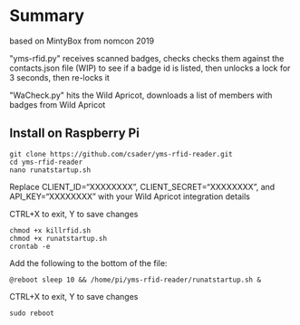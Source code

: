 # Summary

based on MintyBox from nomcon 2019

"yms-rfid.py" receives scanned badges, checks checks them against the contacts.json file (WIP) to see if a badge id is listed, then unlocks a lock for 3 seconds, then re-locks it

"WaCheck.py" hits the Wild Apricot, downloads a list of members with badges from Wild Apricot

## Install on Raspberry Pi
```
git clone https://github.com/csader/yms-rfid-reader.git
cd yms-rfid-reader
nano runatstartup.sh 
```

Replace CLIENT_ID=“XXXXXXXX”, CLIENT_SECRET=“XXXXXXXX”, and API_KEY=“XXXXXXXX” with your Wild Apricot integration details

CTRL+X to exit, Y to save changes

```
chmod +x killrfid.sh
chmod +x runatstartup.sh
crontab -e
```

Add the following to the bottom of the file:

```
@reboot sleep 10 && /home/pi/yms-rfid-reader/runatstartup.sh &
```

CTRL+X to exit, Y to save changes

```
sudo reboot
```
